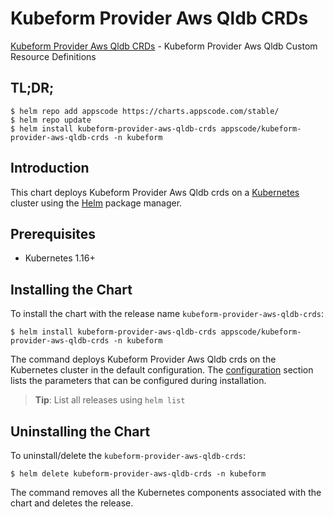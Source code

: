 # Kubeform Provider Aws Qldb CRDs

[Kubeform Provider Aws Qldb CRDs](https://github.com/kubeform) - Kubeform Provider Aws Qldb Custom Resource Definitions

## TL;DR;

```console
$ helm repo add appscode https://charts.appscode.com/stable/
$ helm repo update
$ helm install kubeform-provider-aws-qldb-crds appscode/kubeform-provider-aws-qldb-crds -n kubeform
```

## Introduction

This chart deploys Kubeform Provider Aws Qldb crds on a [Kubernetes](http://kubernetes.io) cluster using the [Helm](https://helm.sh) package manager.

## Prerequisites

- Kubernetes 1.16+

## Installing the Chart

To install the chart with the release name `kubeform-provider-aws-qldb-crds`:

```console
$ helm install kubeform-provider-aws-qldb-crds appscode/kubeform-provider-aws-qldb-crds -n kubeform
```

The command deploys Kubeform Provider Aws Qldb crds on the Kubernetes cluster in the default configuration. The [configuration](#configuration) section lists the parameters that can be configured during installation.

> **Tip**: List all releases using `helm list`

## Uninstalling the Chart

To uninstall/delete the `kubeform-provider-aws-qldb-crds`:

```console
$ helm delete kubeform-provider-aws-qldb-crds -n kubeform
```

The command removes all the Kubernetes components associated with the chart and deletes the release.


